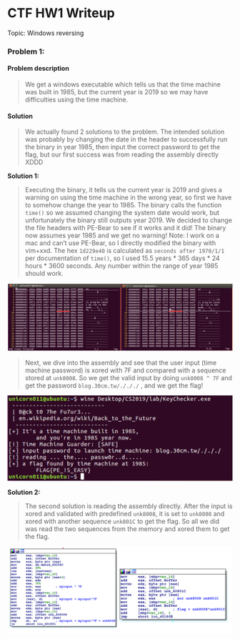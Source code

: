 # CTF HW1 Writeup

Topic: Windows reversing

### Problem 1: 

#### Problem description

> We get a windows executable which tells us that the time machine was built in 1985, but the current year is 2019 so we may have difficulties using the time machine.

#### Solution

> We actually found 2 solutions to the problem. The intended solution was probably by changing the date in the header to successfully run the binary in year 1985, then input the correct password to get the flag, but our first success was from reading the assembly directly XDDD

**Solution 1:** 

> Executing the binary, it tells us the current year is 2019 and gives a warning on using the time machine in the wrong year, so first we have to somehow change the year to 1985. The binary calls the function `time()` so we assumed changing the system date would work, but unfortunately the binary still outputs year 2019. We decided to change the file headers with PE-Bear to see if it works and it did! The binary now assumes year 1985 and we get no warning! Note: I work on a mac and can’t use PE-Bear, so I directly modified the binary with vim+xxd. The hex `1d229e40` is calculated as `seconds after 1970/1/1` per documentation of `time()`, so I used 15.5 years * 365 days * 24 hours * 3600 seconds. Any number within the range of year 1985 should work.

![](src/chgdate.png)

> Next, we dive into the assembly and see that the user input (time machine password) is xored with 7F and compared with a sequence stored at `unk8008`. So we get the valid input by doing `unk8008 ^ 7F` and get the password `blog.30cm.tw/./././` , and we get the flag!

![](src/getflag.png)

**Solution 2:**

> The second solution is reading the assembly directly. After the input is xored and validated with predefined `unk8008`, it is set to `unk8008` and xored with another sequence `unk801C` to get the flag. So all we did was read the two sequences from the memory and xored them to get the flag.

![](src/idago.png)
